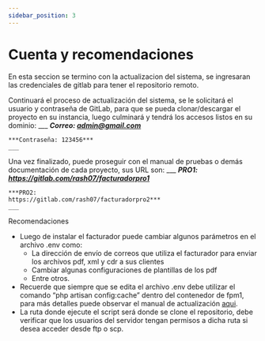 ```yaml
---
sidebar_position: 3
---
```


# Cuenta y recomendaciones

En esta seccion se termino con la actualizacion del sistema, se ingresaran las credenciales de gitlab para tener el repositorio remoto. 

Continuará el proceso de actualización del sistema, se le solicitará el usuario y contraseña de GitLab, para que se pueda clonar/descargar el proyecto en su instancia, luego culminará y tendrá los accesos listos en su dominio:
    ___
	***Correo: admin@gmail.com***

    ***Contraseña: 123456***
    ___


Una vez finalizado, puede proseguir con el manual de pruebas o demás documentación de cada proyecto, sus URL son:
    ___
    ***PRO1:
    https://gitlab.com/rash07/facturadorpro1***

    ***PRO2:
    https://gitlab.com/rash07/facturadorpro2***
    ___

Recomendaciones

*   Luego de instalar el facturador puede cambiar algunos parámetros en el archivo .env como:
    *   La dirección de envío de correos que utiliza el facturador para enviar los archivos pdf, xml y cdr a sus clientes
    *   Cambiar algunas configuraciones de plantillas de los pdf
    *   Entre otros.
*   Recuerde que siempre que se edita el archivo .env debe utilizar el comando “php artisan config:cache” dentro del contenedor de fpm1, para más detalles puede observar el manual de actualización [aqui](https://docs.google.com/document/d/11PI1a9yjCPfH9CCuWmJSrdj1V8IEUffqurqvdkw29co/edit?usp=sharing). 
*   La ruta donde ejecute el script será donde se clone el repositorio, debe verificar que los usuarios del servidor tengan permisos a dicha ruta si desea acceder desde ftp o scp.
